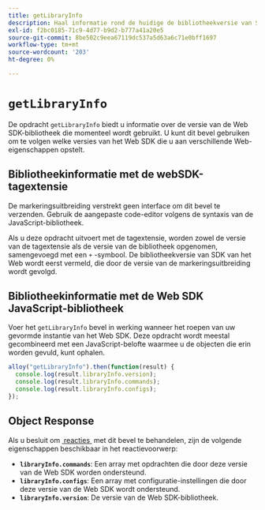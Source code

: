 ```yaml
---
title: getLibraryInfo
description: Haal informatie rond de huidige de bibliotheekversie van SDK van het Web op.
exl-id: f2bc0185-71c9-4d77-b9d2-b777a41a20e5
source-git-commit: 8be502c9eea67119dc537a5d63a6c71e0bff1697
workflow-type: tm+mt
source-wordcount: '203'
ht-degree: 0%

---
```


# `getLibraryInfo`

De opdracht `getLibraryInfo` biedt u informatie over de versie van de Web SDK-bibliotheek die momenteel wordt gebruikt. U kunt dit bevel gebruiken om te volgen welke versies van het Web SDK die u aan verschillende Web-eigenschappen opstelt.

## Bibliotheekinformatie met de webSDK-tagextensie

De markeringsuitbreiding verstrekt geen interface om dit bevel te verzenden. Gebruik de aangepaste code-editor volgens de syntaxis van de JavaScript-bibliotheek.

Als u deze opdracht uitvoert met de tagextensie, worden zowel de versie van de tagextensie als de versie van de bibliotheek opgenomen, samengevoegd met een `+` -symbool. De bibliotheekversie van SDK van het Web wordt eerst vermeld, die door de versie van de markeringsuitbreiding wordt gevolgd.

## Bibliotheekinformatie met de Web SDK JavaScript-bibliotheek

Voer het `getLibraryInfo` bevel in werking wanneer het roepen van uw gevormde instantie van het Web SDK. Deze opdracht wordt meestal gecombineerd met een JavaScript-belofte waarmee u de objecten die erin worden gevuld, kunt ophalen.

```js
alloy("getLibraryInfo").then(function(result) {
  console.log(result.libraryInfo.version);
  console.log(result.libraryInfo.commands);
  console.log(result.libraryInfo.configs);
});
```

## Object Response

Als u besluit om [&#x200B; reacties &#x200B;](command-responses.md) met dit bevel te behandelen, zijn de volgende eigenschappen beschikbaar in het reactievoorwerp:

* **`libraryInfo.commands`**: Een array met opdrachten die door deze versie van de Web SDK worden ondersteund.
* **`libraryInfo.configs`**: Een array met configuratie-instellingen die door deze versie van de Web SDK wordt ondersteund.
* **`libraryInfo.version`**: De versie van de Web SDK-bibliotheek.
